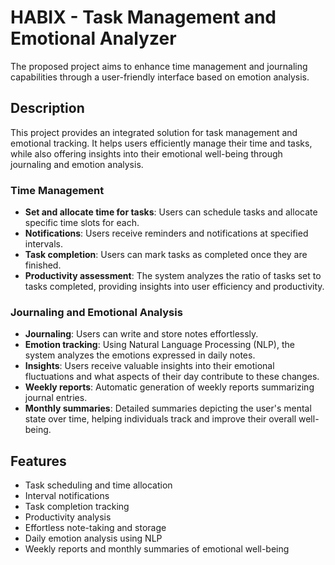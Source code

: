 # HABIX - Task Management and Emotional Analyzer

The proposed project aims to enhance time management and journaling capabilities through a user-friendly interface based on emotion analysis.
## Description

This project provides an integrated solution for task management and emotional tracking. It helps users efficiently manage their time and tasks, while also offering insights into their emotional well-being through journaling and emotion analysis.

### Time Management

- **Set and allocate time for tasks**: Users can schedule tasks and allocate specific time slots for each.
- **Notifications**: Users receive reminders and notifications at specified intervals.
- **Task completion**: Users can mark tasks as completed once they are finished.
- **Productivity assessment**: The system analyzes the ratio of tasks set to tasks completed, providing insights into user efficiency and productivity.

### Journaling and Emotional Analysis

- **Journaling**: Users can write and store notes effortlessly.
- **Emotion tracking**: Using Natural Language Processing (NLP), the system analyzes the emotions expressed in daily notes.
- **Insights**: Users receive valuable insights into their emotional fluctuations and what aspects of their day contribute to these changes.
- **Weekly reports**: Automatic generation of weekly reports summarizing journal entries.
- **Monthly summaries**: Detailed summaries depicting the user's mental state over time, helping individuals track and improve their overall well-being.

## Features

- Task scheduling and time allocation
- Interval notifications
- Task completion tracking
- Productivity analysis
- Effortless note-taking and storage
- Daily emotion analysis using NLP
- Weekly reports and monthly summaries of emotional well-being
